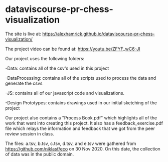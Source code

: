 # dataviscourse-pr-chess-visualization

The site is live at:
https://alexhamrick.github.io/dataviscourse-pr-chess-visualization/

The project video can be found at:
https://youtu.be/ZFYF_wC6-JI

Our project uses the following folders:

-Data: contains all of the csv's used in this project

-DataProcessing: contains all of the scripts used to process the data and generate the csvs

-JS: contains all of our javascript code and visualizations.

-Design Prototypes: contains drawings used in our initial sketching of the project

Our project also contains a "Process Book.pdf" which highlights all of the work that went into creating this project.
It also has a feedback_exercise.pdf file which relays the information and feedback that we got from the peer review session in class. 

The files: a.tsv, b.tsv, c.tsv, d.tsv, and e.tsv
were gathered from https://github.com/niklasf/eco on 30 Nov 2020.
On this date, the collection of data was in the public domain.
